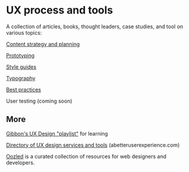 # UX process and tools

A collection of articles, books, thought leaders, case studies, and tool on various topics:

[Content strategy and planning](content.md)

[Prototyping](prototyping.md)

[Style guides](style-guides.md)

[Typography](typography.md)

[Best practices](best-practices.md)

User testing (coming soon)


## More

[Gibbon's UX Design "playlist"](https://gibbon.co/uxdesign/) for learning

[Directory of UX design services and tools](http://abetteruserexperience.com/ux-directory/) (abetteruserexperience.com)

[Oozled](http://oozled.com/) is a curated collection of resources for web designers and developers.
